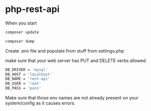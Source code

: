 # php-rest-api

When you start

``` bash
composer update
```

``` bash
composer dump
```

Create .env file and populate from stuff from settings.php

make sure that your web server has PUT and DELETE verbs allowed

``` bash
DB_DRIVER = 'mysql'
DB_HOST = 'localhost'
DB_NAME = 'rest-api'
DB_USER = 'root'
DB_PASS = 'pass'
```

Make sure that those env names are not already present on your system/config as it causes errors.
